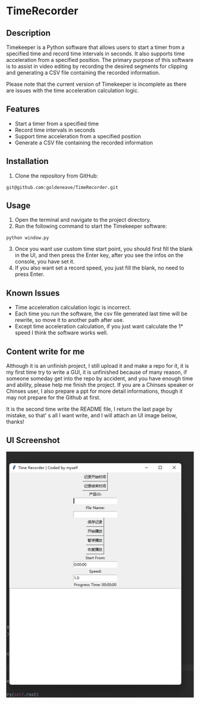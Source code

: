 # TimeRecorder

## Description
Timekeeper is a Python software that allows users to start a timer from a specified time and record time intervals in seconds. It also supports time acceleration from a specified position. The primary purpose of this software is to assist in video editing by recording the desired segments for clipping and generating a CSV file containing the recorded information.

Please note that the current version of Timekeeper is incomplete as there are issues with the time acceleration calculation logic.

## Features
- Start a timer from a specified time
- Record time intervals in seconds
- Support time acceleration from a specified position
- Generate a CSV file containing the recorded information

## Installation
1. Clone the repository from GitHub:
```
git@github.com:goldeneave/TimeRecorder.git
```

## Usage
1. Open the terminal and navigate to the project directory.
2. Run the following command to start the Timekeeper software:
```
python window.py
```
3. Once you want use custom time start point, you should first fill the blank in the UI, and then press the Enter key, after you see the infos on the console, you have set it.
4. If you also want set a record speed, you just fill the blank, no need to press Enter.

## Known Issues
- Time acceleration calculation logic is incorrect.
- Each time you run the software, the csv file generated last time will be rewrite, so move it to another path after use.
- Except time acceleration calculation, if you just want calculate the 1* speed I think the software works well.

## Content write for me

Although it is an unfinish project, I still upload it and make a repo for it, it is my first time try to write a GUI, it is unfinished because of many reason, if someone someday get into the repo by accident, and you have enough time and ability, please help me
finish the project. If you are a Chinses speaker or Chinses user, I also prepare a ppt for more detail informations, though it may not prepare for the Github at first.

It is the second time write the README file, I return the last page by mistake, so that' s all I want write, and I will attach an UI image below, thanks!

## UI Screenshot
![UI_SCREENSHOT_IMAGE](https://github.com/goldeneave/TimeRecorder/blob/main/ui_screenshot.png)

